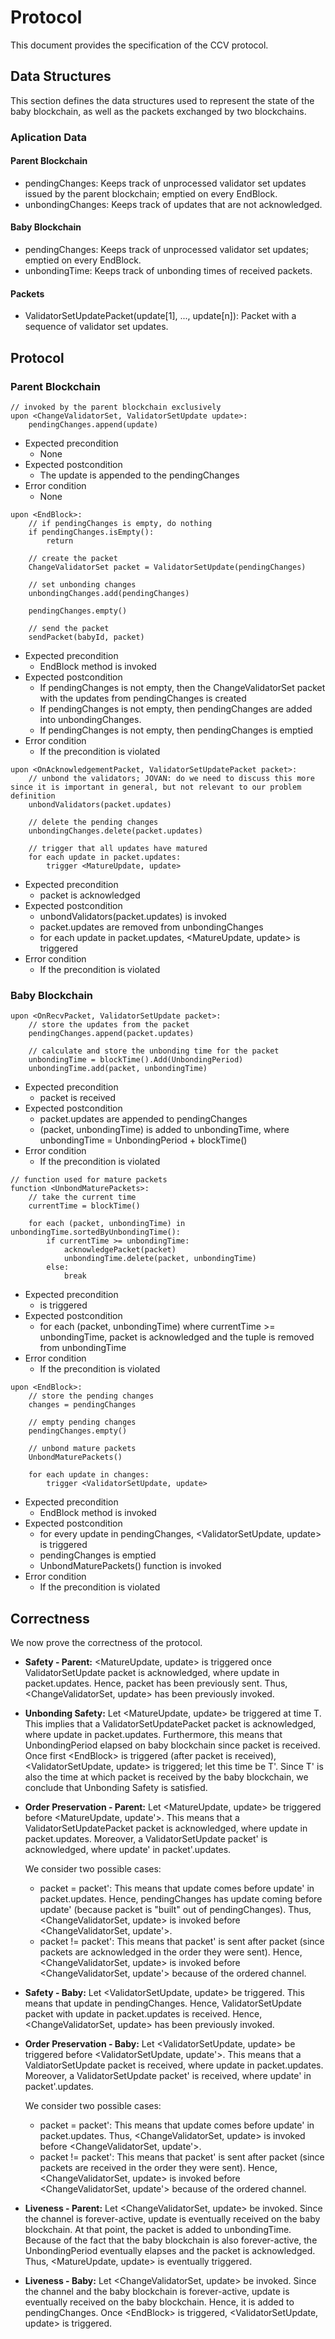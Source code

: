 # Protocol

This document provides the specification of the CCV protocol.

## Data Structures

This section defines the data structures used to represent the state of the baby blockchain, as well as the packets exchanged by two blockchains.

### Aplication Data

#### Parent Blockchain

- pendingChanges: Keeps track of unprocessed validator set updates issued by the parent blockchain; emptied on every EndBlock.
- unbondingChanges: Keeps track of updates that are not acknowledged.

#### Baby Blockchain

- pendingChanges: Keeps track of unprocessed validator set updates; emptied on every EndBlock.
- unbondingTime: Keeps track of unbonding times of received packets.

#### Packets

- ValidatorSetUpdatePacket(update[1], ..., update[n]): Packet with a sequence of validator set updates.

## Protocol

### Parent Blockchain

```
// invoked by the parent blockchain exclusively
upon <ChangeValidatorSet, ValidatorSetUpdate update>:
    pendingChanges.append(update)
```
- Expected precondition
    - None
- Expected postcondition
    - The update is appended to the pendingChanges
- Error condition
    - None

```
upon <EndBlock>:
    // if pendingChanges is empty, do nothing
    if pendingChanges.isEmpty():
        return

    // create the packet
    ChangeValidatorSet packet = ValidatorSetUpdate(pendingChanges)

    // set unbonding changes
    unbondingChanges.add(pendingChanges)

    pendingChanges.empty()

    // send the packet
    sendPacket(babyId, packet)
```
- Expected precondition
    - EndBlock method is invoked
- Expected postcondition
    - If pendingChanges is not empty, then the ChangeValidatorSet packet with the updates from pendingChanges is created
    - If pendingChanges is not empty, then pendingChanges are added into unbondingChanges.
    - If pendingChanges is not empty, then pendingChanges is emptied
- Error condition
    - If the precondition is violated

```
upon <OnAcknowledgementPacket, ValidatorSetUpdatePacket packet>:
    // unbond the validators; JOVAN: do we need to discuss this more since it is important in general, but not relevant to our problem definition
    unbondValidators(packet.updates)

    // delete the pending changes
    unbondingChanges.delete(packet.updates)

    // trigger that all updates have matured
    for each update in packet.updates:
        trigger <MatureUpdate, update>
```
- Expected precondition
    - packet is acknowledged
- Expected postcondition
    - unbondValidators(packet.updates) is invoked
    - packet.updates are removed from unbondingChanges
    - for each update in packet.updates, \<MatureUpdate, update\> is triggered
- Error condition
    - If the precondition is violated

### Baby Blockchain

```
upon <OnRecvPacket, ValidatorSetUpdate packet>:
    // store the updates from the packet
    pendingChanges.append(packet.updates)

    // calculate and store the unbonding time for the packet
    unbondingTime = blockTime().Add(UnbondingPeriod)
    unbondingTime.add(packet, unbondingTime)
```
- Expected precondition
    - packet is received
- Expected postcondition
    - packet.updates are appended to pendingChanges
    - (packet, unbondingTime) is added to unbondingTime, where unbondingTime = UnbondingPeriod + blockTime()
- Error condition
    - If the precondition is violated


```
// function used for mature packets
function <UnbondMaturePackets>:
    // take the current time
    currentTime = blockTime()

    for each (packet, unbondingTime) in unbondingTime.sortedByUnbondingTime():
        if currentTime >= unbondingTime:
            acknowledgePacket(packet)
            unbondingTime.delete(packet, unbondingTime)
        else:
            break
```
- Expected precondition
    - <EndBlock> is triggered
- Expected postcondition
    - for each (packet, unbondingTime) where currentTime >= unbondingTime, packet is acknowledged and the tuple is removed from unbondingTime
- Error condition
    - If the precondition is violated

```
upon <EndBlock>:
    // store the pending changes
    changes = pendingChanges

    // empty pending changes
    pendingChanges.empty()

    // unbond mature packets
    UnbondMaturePackets()

    for each update in changes:
        trigger <ValidatorSetUpdate, update>
```
- Expected precondition
    - EndBlock method is invoked
- Expected postcondition
    - for every update in pendingChanges, <ValidatorSetUpdate, update> is triggered
    - pendingChanges is emptied
    - UnbondMaturePackets() function is invoked
- Error condition
    - If the precondition is violated

## Correctness

We now prove the correctness of the protocol.

- **Safety - Parent:** <MatureUpdate, update> is triggered once ValidatorSetUpdate packet is acknowledged, where update in packet.updates.
Hence, packet has been previously sent.
Thus, <ChangeValidatorSet, update> has been previously invoked.

- **Unbonding Safety:** Let <MatureUpdate, update> be triggered at time T.
This implies that a ValidatorSetUpdatePacket packet is acknowledged, where update in packet.updates.
Furthermore, this means that UnbondingPeriod elapsed on baby blockchain since packet is received.
Once first \<EndBlock\> is triggered (after packet is received), <ValidatorSetUpdate, update> is triggered; let this time be T'.
Since T' is also the time at which packet is received by the baby blockchain, we conclude that Unbonding Safety is satisfied. 

- **Order Preservation - Parent:** Let <MatureUpdate, update> be triggered before <MatureUpdate, update'>.
This means that a ValidatorSetUpdatePacket packet is acknowledged, where update in packet.updates.
Moreover, a ValidatorSetUpdate packet' is acknowledged, where update' in packet'.updates.

    We consider two possible cases:
    - packet = packet': This means that update comes before update' in packet.updates. Hence, pendingChanges has update coming before update' (because packet is "built" out of pendingChanges). Thus, <ChangeValidatorSet, update> is invoked before <ChangeValidatorSet, update'>.
    - packet != packet': This means that packet' is sent after packet (since packets are acknowledged in the order they were sent). Hence, <ChangeValidatorSet, update> is invoked before <ChangeValidatorSet, update'> because of the ordered channel.

- **Safety - Baby:** Let <ValidatorSetUpdate, update> be triggered.
This means that update in pendingChanges.
Hence, ValidatorSetUpdate packet with update in packet.updates is received.
Hence, <ChangeValidatorSet, update> has been previously invoked.

- **Order Preservation - Baby:** Let <ValidatorSetUpdate, update> be triggered before <ValidatorSetUpdate, update'>.
This means that a ValdiatorSetUpdate packet is received, where update in packet.updates.
Moreover, a ValidatorSetUpdate packet' is received, where update' in packet'.updates.

    We consider two possible cases:
    - packet = packet': This means that update comes before update' in packet.updates. Thus, <ChangeValidatorSet, update> is invoked before <ChangeValidatorSet, update'>.
    - packet != packet': This means that packet' is sent after packet (since packets are received in the order they were sent). Hence, <ChangeValidatorSet, update> is invoked before <ChangeValidatorSet, update'> because of the ordered channel.

- **Liveness - Parent:** Let <ChangeValidatorSet, update> be invoked.
Since the channel is forever-active, update is eventually received on the baby blockchain.
At that point, the packet is added to unbondingTime.
Because of the fact that the baby blockchain is also forever-active, the UnbondingPeriod eventually elapses and the packet is acknowledged.
Thus, <MatureUpdate, update> is eventually triggered.

- **Liveness - Baby:** Let <ChangeValidatorSet, update> be invoked.
Since the channel and the baby blockchain is forever-active, update is eventually received on the baby blockchain.
Hence, it is added to pendingChanges.
Once \<EndBlock\> is triggered, <ValidatorSetUpdate, update> is triggered.
